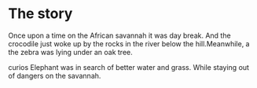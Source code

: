 # The story

Once upon a time on the African savannah it was day break. And the crocodile just woke up by the rocks in the river below the hill.Meanwhile, a the zebra was lying under an oak tree. 

<!-- Mthunzi line -->
curios Elephant was in search of better water and grass. While staying out of dangers on the savannah.

